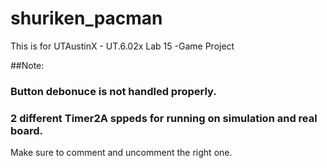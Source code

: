 # shuriken_pacman
This is for UTAustinX -  UT.6.02x Lab 15 -Game Project

##Note:
### Button debonuce is not handled properly.
### 2 different Timer2A sppeds for running on simulation and real board. 
  Make sure to comment and uncomment the right one.


